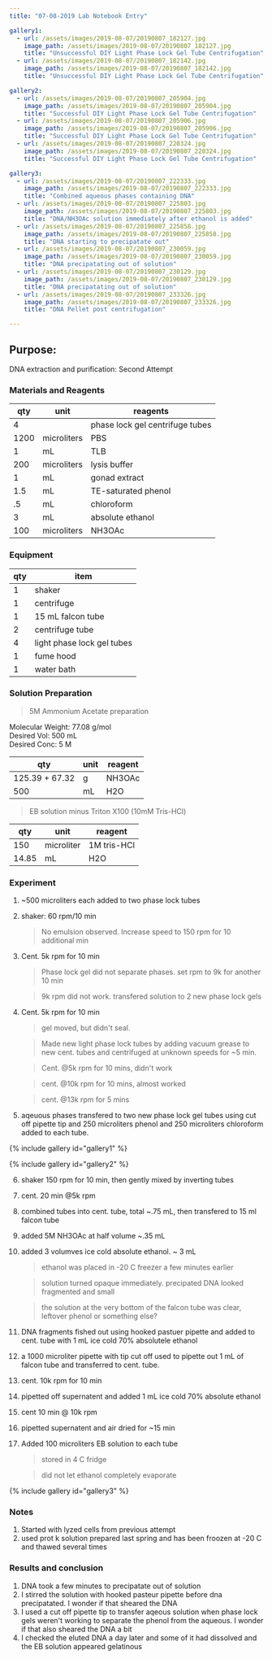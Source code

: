 ```yaml
---
title: "07-08-2019 Lab Notebook Entry"

gallery1:
  - url: /assets/images/2019-08-07/20190807_182127.jpg
    image_path: /assets/images/2019-08-07/20190807_182127.jpg
    title: "Unsuccessful DIY Light Phase Lock Gel Tube Centrifugation"
  - url: /assets/images/2019-08-07/20190807_182142.jpg
    image_path: /assets/images/2019-08-07/20190807_182142.jpg
    title: "Unsuccessful DIY Light Phase Lock Gel Tube Centrifugation"

gallery2:
  - url: /assets/images/2019-08-07/20190807_205904.jpg
    image_path: /assets/images/2019-08-07/20190807_205904.jpg
    title: "Successful DIY Light Phase Lock Gel Tube Centrifugation"
  - url: /assets/images/2019-08-07/20190807_205906.jpg
    image_path: /assets/images/2019-08-07/20190807_205906.jpg
    title: "Successful DIY Light Phase Lock Gel Tube Centrifugation"
  - url: /assets/images/2019-08-07/20190807_220324.jpg
    image_path: /assets/images/2019-08-07/20190807_220324.jpg
    title: "Successful DIY Light Phase Lock Gel Tube Centrifugation"

gallery3:
  - url: /assets/images/2019-08-07/20190807_222333.jpg
    image_path: /assets/images/2019-08-07/20190807_222333.jpg
    title: "Combined aqueous phases containing DNA"
  - url: /assets/images/2019-08-07/20190807_225803.jpg
    image_path: /assets/images/2019-08-07/20190807_225803.jpg
    title: "DNA/NH3OAc solution immediately after ethanol is added"
  - url: /assets/images/2019-08-07/20190807_225858.jpg
    image_path: /assets/images/2019-08-07/20190807_225858.jpg
    title: "DNA starting to precipatate out"
  - url: /assets/images/2019-08-07/20190807_230059.jpg
    image_path: /assets/images/2019-08-07/20190807_230059.jpg
    title: "DNA precipatating out of solution"
  - url: /assets/images/2019-08-07/20190807_230129.jpg
    image_path: /assets/images/2019-08-07/20190807_230129.jpg
    title: "DNA precipatating out of solution"
  - url: /assets/images/2019-08-07/20190807_233326.jpg
    image_path: /assets/images/2019-08-07/20190807_233326.jpg
    title: "DNA Pellet post centrifugation"

---
```


## Purpose:
DNA extraction and purification: Second Attempt

### Materials and Reagents
 
|qty|unit|reagents|
|---|---|---|
|4||phase lock gel centrifuge tubes|
|1200|microliters| PBS|
|1|mL|TLB|
|200|microliters|lysis buffer|
|1|mL|gonad extract|
|1.5|mL|TE-saturated phenol|
|.5|mL|chloroform|
|3| mL| absolute ethanol|
|100| microliters|NH3OAc|

### Equipment

|qty|item|
|---|---|
|1|shaker|
|1|centrifuge|
|1|15 mL falcon tube|
|2|centrifuge tube|
|4|light phase lock gel tubes|
|1|fume hood|
|1|water bath|

### Solution Preparation

> 5M Ammonium Acetate preparation   

Molecular Weight: 77.08 g/mol  
Desired Vol: 500 mL  
Desired Conc: 5 M  

|qty|unit|reagent|
|---|---|---|
|125.39 + 67.32|g|NH3OAc|
|500|mL|H2O|

> EB solution minus Triton X100 (10mM Tris-HCl) 

|qty|unit|reagent|
|---|---|---|
|150|microliter|1M tris-HCl|
|14.85|mL|H2O|

### Experiment
1. ~500 microliters each added to two phase lock tubes
2. shaker: 60 rpm/10 min

    > No emulsion observed. Increase speed to 150 rpm for 10 additional min

3. Cent. 5k rpm for 10 min

    > Phase lock gel did not separate phases. set rpm to 9k for another 10 min

    > 9k rpm did not work. transfered solution to 2 new phase lock gels 

4. Cent. 5k rpm for 10 min

    > gel moved, but didn't seal.

    > Made new light phase lock tubes by adding vacuum grease to new cent. tubes and centrifuged at unknown speeds for ~5 min.

    > Cent. @5k rpm for 10 mins, didn't work

    > cent. @10k rpm for 10 mins, almost worked

    > cent. @13k rpm for 5 mins

5. aqeuous phases transfered to two new phase lock gel tubes using cut off pipette tip and 250 microliters phenol and 250 microliters chloroform added to each tube.

{% include gallery id="gallery1" %}

{% include gallery id="gallery2" %} 

6. shaker 150 rpm for 10 min, then gently mixed by inverting tubes
7. cent. 20 min @5k rpm
8. combined tubes into cent. tube, total ~.75 mL, then transfered to 15 ml falcon tube
9. added 5M NH3OAc at half volume ~.35 mL
10. added 3 volumves ice cold absolute ethanol. ~ 3 mL

    > ethanol was placed in -20 C freezer a few minutes earlier

    > solution turned opaque immediately. precipated DNA looked fragmented and small

    > the solution at the very bottom of the falcon tube was clear, leftover phenol or something else?

11. DNA fragments fished out using hooked pastuer pipette and added to cent. tube with 1 mL ice cold 70% absolutele ethanol
12. a 1000 microliter pipette with tip cut off used to pipette out 1 mL of falcon tube and transferred to cent. tube. 
13. cent. 10k rpm for 10 min
14. pipetted off supernatent and added 1 mL ice cold 70% absolute ethanol
15. cent 10 min @ 10k rpm
16. pipetted supernatent and air dried for ~15 min
17. Added 100 microliters EB solution to each tube

    > stored in 4 C fridge

    > did not let ethanol completely evaporate

{% include gallery id="gallery3" %}

### Notes
1. Started with lyzed cells from previous attempt
2. used prot k solution prepared last spring and has been froozen at -20 C and thawed several times

### Results and conclusion
1. DNA took a few minutes to precipatate out of solution
2. I stirred the solution with hooked pasteur pipette before dna precipatated. I wonder if that sheared the DNA
3. I used a cut off pipette tip to transfer aqeous solution when phase lock gels weren't working to separate the phenol from the aqueous. I wonder if that also sheared the DNA a bit
4. I checked the eluted DNA a day later and some of it had dissolved and the EB solution appeared gelatinous
